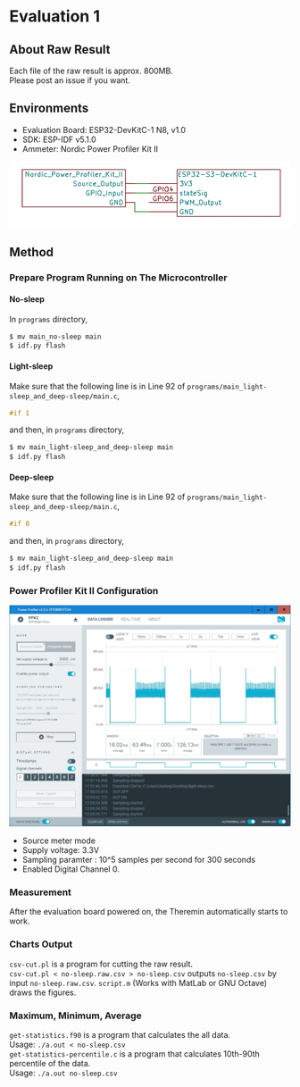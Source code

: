 # Evaluation 1
## About Raw Result
Each file of the raw result is approx. 800MB.  
Please post an issue if you want.

## Environments
 * Evaluation Board: ESP32-DevKitC-1 N8, v1.0
 * SDK: ESP-IDF v5.1.0
 * Ammeter: Nordic Power Profiler Kit II

![Circuit Diagram](connection.jpg)

## Method
### Prepare Program Running on The Microcontroller
#### No-sleep
In `programs` directory,
```bash
$ mv main_no-sleep main
$ idf.py flash
```

#### Light-sleep
Make sure that the following line is in Line 92 of `programs/main_light-sleep_and_deep-sleep/main.c`,
```c
#if 1
```

and then, in `programs` directory,
```bash
$ mv main_light-sleep_and_deep-sleep main
$ idf.py flash
```

#### Deep-sleep
Make sure that the following line is in Line 92 of `programs/main_light-sleep_and_deep-sleep/main.c`,
```c
#if 0
```

and then, in `programs` directory,
```bash
$ mv main_light-sleep_and_deep-sleep main
$ idf.py flash
```

### Power Profiler Kit II Configuration 
![PPK Configuration](power-consumption-configuration.jpg)

* Source meter mode
* Supply voltage: 3.3V
* Sampling paramter : 10^5 samples per second for 300 seconds
* Enabled Digital Channel 0.

### Measurement
After the evaluation board powered on, the Theremin automatically starts to work.  

### Charts Output
`csv-cut.pl` is a program for cutting the raw result.  
`csv-cut.pl < no-sleep.raw.csv > no-sleep.csv` outputs `no-sleep.csv` by input `no-sleep.raw.csv`.
`script.m` (Works with MatLab or GNU Octave) draws the figures.

### Maximum, Minimum, Average
`get-statistics.f90` is a program that calculates the all data.  
Usage: `./a.out < no-sleep.csv`  
`get-statistics-percentile.c` is a program that calculates 10th-90th percentile of the data.  
Usage: `./a.out no-sleep.csv`  

